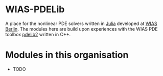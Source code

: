 # WIAS-PDELib

A place for the nonlinear PDE solvers written in [Julia](https://julialang.org/) developed at [WIAS Berlin](https://www.wias-berlin.de/).
The modules here are build upon experiences with the WIAS PDE toolbox [pdelib2](https://www.wias-berlin.de/software/pdelib/) written in C++.

# Modules in this organisation

- TODO

